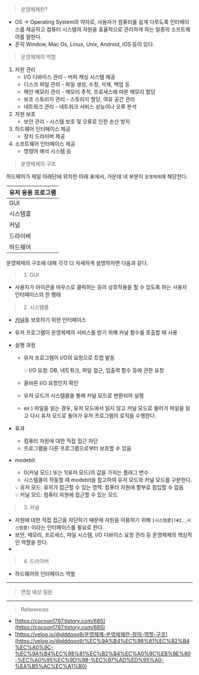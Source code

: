 > 운영체제란?
>
- OS → Operating System의 약자로, 사용자가 컴퓨터를 쉽게 다루도록 인터페이스를 제공하고 컴퓨터 시스템의 자원을 효율적으로 관리하게 하는 일종의 소프트웨어를 말한다.
- 흔히 Window, Mac Os, Linux, Unix, Android, iOS 등이 있다.

> 운영체제의 역할
>
1. 자원 관리
    - I/O 디바이스 관리 - 버퍼 캐싱 시스템 제공
    - 디스크 파일 관리 - 파일 생성, 수정, 삭제, 백업 등
    - 메인 메모리 관리 - 메모리 추적, 프로세스에 따른 메모리 할당
    - 보조 스토리지 관리 - 스토리지 할당, 여유 공간 관리
    - 네트워크 관리 - 네트워크 서비스 성능이나 오류 분석
2. 자원 보호
    - 보안 관리 - 시스템 보호 및 오류로 인한 손산 방지
3. 하드웨어 인터페이스 제공
    - 장치 드라이버 제공
4. 소프트웨어 인터페이스 제공
    - 명령어 해석 시스템 등

> 운영체제의 구조
>

하드웨어가 제일 아래단에 위치한 아래 표에서, 가운데 네 부분이 `운영체제`에 해당한다.

| 유저 응용 프로그램 |
| --- |
| GUI |
| 시스템콜 |
| 커널 |
| 드라이버 |
| 하드웨어 |

운영체제의 구조에 대해 각각 더 자세하게 설명하자면 다음과 같다.

> 1. GUI
>
- 사용자가 아이콘을 마우스로 클릭하는 등의 상호작용을 할 수 있도록 하는 사용자 인터페이스의 한 형태

> 2. 시스템콜
>
- [커널](#3._커널)을 보호하기 위한 인터페이스
- 유저 프로그램이 운영체제의 서비스를 받기 위해 커널 함수를 호출할 때 사용
- 실행 과정
    - 유저 프로그램이 I/O의 요청으로 트랩 발동

        <aside>
        💡 I/O 요청:  DB, 네트워크, 파일 접근, 입출력 함수 등에 관한 요청

        </aside>

    - 올바른  I/O 요청인지 확인
    - 유저 모드가 시스템콜을 통해 커널 모드로 변환되어 실행
    - ex ) 파일을 읽는 경우, 유저 모드에서 읽지 않고 커널 모드로 들어가 파일을 읽고 다시 유저 모드로 돌아가 유저 프로그램의 로직을 수행한다.
- 효과
    - 컴퓨터 자원에 대한 직접 접근 차단
    - 프로그램을 다른 프로그램으로부터 보호할 수 있음
- modebit
    - 0(커널 모드) 또는 1(유저 모드)의 값을 가지는 플래그 변수
    - 시스템콜이 작동할 때 modebit을 참고하여 유저 모드와 커널 모드를 구분한다.

    <aside>
    💡 유저 모드: 유저가 접근할 수 있는 영역. 컴퓨터 자원에 함부로 침입할 수 없음

    </aside>

    <aside>
    💡 커널 모드: 컴퓨터 자원에 접근할 수 있는 모드

    </aside>


> 3. 커널
>
- 자원에 대한 직접 접근을 차단하기 때문에 자원을 이용하기 위해 `[시스템콜](#2._시스템콜)` 이라는 인터페이스를 필요로 한다.
- 보안, 메모리, 프로세스, 파일 시스템, I/O 디바이스 요청 관리 등 운영체제의 핵심적인 역할을 한다.
-

> 4. 드라이버
>
- 하드웨어의 인터페이스 역할

---

> 면접 예상 질문
>

---

> References
>
- [https://cocoon1787.tistory.com/685](https://cocoon1787.tistory.com/685)
- [https://velog.io/@dddooo9/운영체제-운영체제란-정의-역할-구조](https://velog.io/@dddooo9/%EC%9A%B4%EC%98%81%EC%B2%B4%EC%A0%9C-%EC%9A%B4%EC%98%81%EC%B2%B4%EC%A0%9C%EB%9E%80-%EC%A0%95%EC%9D%98-%EC%97%AD%ED%95%A0-%EA%B5%AC%EC%A1%B0)